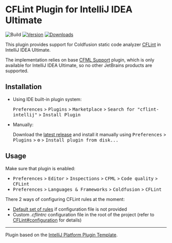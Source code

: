 # CFLint Plugin for IntelliJ IDEA Ultimate

![Build](https://github.com/Pr1st0n/cflint-intellij/workflows/Build/badge.svg)
[![Version](https://img.shields.io/jetbrains/plugin/v/PLUGIN_ID.svg)](https://plugins.jetbrains.com/plugin/PLUGIN_ID)
[![Downloads](https://img.shields.io/jetbrains/plugin/d/PLUGIN_ID.svg)](https://plugins.jetbrains.com/plugin/PLUGIN_ID)

<!-- Plugin description -->
This plugin provides support for Coldfusion static code analyzer [CFLint](https://github.com/cflint/CFLint) in IntelliJ IDEA Ultimate.

The implementation relies on base [CFML Support](https://github.com/JetBrains/intellij-plugins/tree/master/CFML) plugin, which is only available for IntelliJ IDEA Ultimate, so no other JetBrains products are supported.
<!-- Plugin description end -->

## Installation

- Using IDE built-in plugin system:
  
  <kbd>Preferences</kbd> > <kbd>Plugins</kbd> > <kbd>Marketplace</kbd> > <kbd>Search for "cflint-intellij"</kbd> >
  <kbd>Install Plugin</kbd>
  
- Manually:

  Download the [latest release](https://github.com/Pr1st0n/cflint-intellij/releases/latest) and install it manually using
  <kbd>Preferences</kbd> > <kbd>Plugins</kbd> > <kbd>⚙️</kbd> > <kbd>Install plugin from disk...</kbd>

## Usage

Make sure that plugin is enabled:

- <kbd>Preferences</kbd> > <kbd>Editor</kbd> > <kbd>Inspections</kbd> > <kbd>CFML</kbd> > <kbd>Code quality</kbd> > <kbd>CFLint</kbd>
- <kbd>Preferences</kbd> > <kbd>Languages & Frameworks</kbd> > <kbd>Coldfusion</kbd> > <kbd>CFLint</kbd>

There 2 ways of configuring CFLint rules at the moment:

- [Default set of rules](https://github.com/cflint/CFLint/blob/master/src/main/resources/cflint.definition.json) if configuration file is not provided
- Custom *.cflintrc* configuration file in the root of the project (refer to [CFLint#configuration](https://github.com/cflint/CFLint#configuration) for details)

---
Plugin based on the [IntelliJ Platform Plugin Template][template].

[template]: https://github.com/JetBrains/intellij-platform-plugin-template
